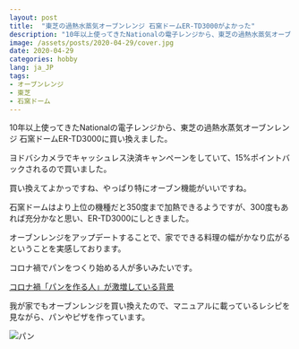 ```yaml
---
layout: post
title:  "東芝の過熱水蒸気オーブンレンジ 石窯ドームER-TD3000がよかった"
description: "10年以上使ってきたNationalの電子レンジから、東芝の過熱水蒸気オーブンレンジ 石窯ドームER-TD3000に買い換えました。"
image: /assets/posts/2020-04-29/cover.jpg
date: 2020-04-29
categories: hobby
lang: ja_JP
tags:
- オーブンレンジ
- 東芝
- 石窯ドーム
---
```


10年以上使ってきたNationalの電子レンジから、東芝の過熱水蒸気オーブンレンジ 石窯ドームER-TD3000に買い換えました。

ヨドバシカメラでキャッシュレス決済キャンペーンをしていて、15%ポイントバックされるので買いました。

買い換えてよかっですね、やっぱり特にオーブン機能がいいですね。

石窯ドームはより上位の機種だと350度まで加熱できるようですが、300度もあれば充分かなと思い、ER-TD3000にしときました。

オーブンレンジをアップデートすることで、家でできる料理の幅がかなり広がるということを実感しております。

コロナ禍でパンをつくり始める人が多いみたいです。

[コロナ禍「パンを作る人」が激増している背景](https://headlines.yahoo.co.jp/article?a=20200426-00345635-toyo-bus_all)

我が家でもオーブンレンジを買い換えたので、マニュアルに載っているレシピを見ながら、パンやピザを作っています。

![パン](/assets/posts/2020-04-29/bread.jpg "パン")